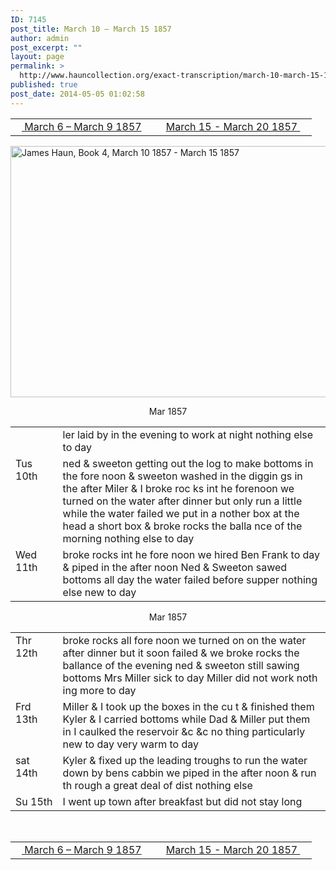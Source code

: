 ```yaml
---
ID: 7145
post_title: March 10 – March 15 1857
author: admin
post_excerpt: ""
layout: page
permalink: >
  http://www.hauncollection.org/exact-transcription/march-10-march-15-1857/
published: true
post_date: 2014-05-05 01:02:58
---
```

<table style="width: 100%;" align="center">
<tbody>
<tr>
<td width="50%"><a href="http://www.hauncollection.org/version-2/version-ii-series-i/march-6-march-9-1857/"><img src="https://lh3.googleusercontent.com/-EFJpxxNiPNw/VqgtWBCZrMI/AAAAAAAAAFU/WfY4lPFWWkg/s800-Ic42/Soeb-Plain-Arrows-8-10px.png" alt="" width="10" height="10" /> March 6 – March 9 1857</a></td>
<td style="text-align: right;"><a href="http://www.hauncollection.org/version-2/version-ii-series-i/march-15-march-20-1857/"> March 15 - March 20 1857 <img src="https://lh3.googleusercontent.com/-67k0cYlpXHw/VqgtWKz1MXI/AAAAAAAAAFU/k9PW_Piyurk/s800-Ic42/Soeb-Plain-Arrows-5-10px.png" alt="" width="10" height="10" /></a></td>
</tr>
</tbody>
</table>
<a href="http://www.hauncollection.org/wp-content/uploads/James Haun/Book4/jh_bk4_23_March 10 1857 - March 15 1857.JPG" target="_blank" rel="noopener"><img class="alignnone wp-image-3766 size-large" src="http://www.hauncollection.org/wp-content/uploads/James Haun/Book4/jh_bk4_23_March 10 1857 - March 15 1857-1024x682.jpg" alt="James Haun, Book 4, March 10 1857 - March 15 1857" width="604" height="402" /></a>
<p style="text-align: center;">Mar 1857</p>

<table>
<tbody>
<tr>
<td valign="top" width="15%"></td>
<td width="85%">ler laid by in the evening to work at
night nothing else to day</td>
</tr>
<tr>
<td valign="top">Tus
10th</td>
<td>ned &amp; sweeton getting out the log
to make bottoms in the fore noon
&amp; sweeton washed in the diggin
gs in the after Miler &amp; I broke roc
ks int he forenoon we turned on
the water after dinner but only run
a little while the water failed
we put in a nother box at the head
a short box &amp; broke rocks the balla
nce of the morning nothing else
to day</td>
</tr>
<tr>
<td valign="top">Wed
11th</td>
<td>broke rocks int he fore noon we
hired Ben Frank to day &amp; piped
in the after noon Ned &amp; Sweeton
sawed bottoms all day the water
failed before supper nothing
else new to day</td>
</tr>
</tbody>
</table>
<p style="text-align: center;">Mar 1857</p>

<table>
<tbody>
<tr>
<td valign="top" width="15%">Thr
12th</td>
<td width="85%">broke rocks all fore noon we turned on
on the water after dinner but it soon
failed &amp; we broke rocks the ballance
of the evening ned &amp; sweeton still
sawing bottoms Mrs Miller sick
to day Miller did not work noth
ing more to day</td>
</tr>
<tr>
<td valign="top">Frd
13th</td>
<td>Miller &amp; I took up the boxes in the cu
t &amp; finished them Kyler &amp; I carried
bottoms while Dad &amp; Miller put them
in I caulked the reservoir &amp;c &amp;c no
thing particularly new to day very
warm to day</td>
</tr>
<tr>
<td valign="top">sat
14th</td>
<td>Kyler &amp; fixed up the leading troughs to
run the water down by bens cabbin
we piped in the after noon &amp; run th
rough a great deal of dist nothing else</td>
</tr>
<tr>
<td valign="top">Su
15th</td>
<td>I went up town after breakfast
but did not stay long</td>
</tr>
</tbody>
</table>
&nbsp;
<table style="width: 100%;" align="center">
<tbody>
<tr>
<td width="50%"><a href="http://www.hauncollection.org/version-2/version-ii-series-i/march-6-march-9-1857/"><img src="https://lh3.googleusercontent.com/-EFJpxxNiPNw/VqgtWBCZrMI/AAAAAAAAAFU/WfY4lPFWWkg/s800-Ic42/Soeb-Plain-Arrows-8-10px.png" alt="" width="10" height="10" /> March 6 – March 9 1857</a></td>
<td style="text-align: right;"><a href="http://www.hauncollection.org/version-2/version-ii-series-i/march-15-march-20-1857/"> March 15 - March 20 1857 <img src="https://lh3.googleusercontent.com/-67k0cYlpXHw/VqgtWKz1MXI/AAAAAAAAAFU/k9PW_Piyurk/s800-Ic42/Soeb-Plain-Arrows-5-10px.png" alt="" width="10" height="10" /></a></td>
</tr>
</tbody>
</table>